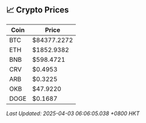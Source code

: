 ## 📈 Crypto Prices

| Coin | Price |
| ---- | ----- |
| BTC | $84377.2272 |
| ETH | $1852.9382 |
| BNB | $598.4721 |
| CRV | $0.4953 |
| ARB | $0.3225 |
| OKB | $47.9220 |
| DOGE | $0.1687 |

_Last Updated: 2025-04-03 06:06:05.038 +0800 HKT_